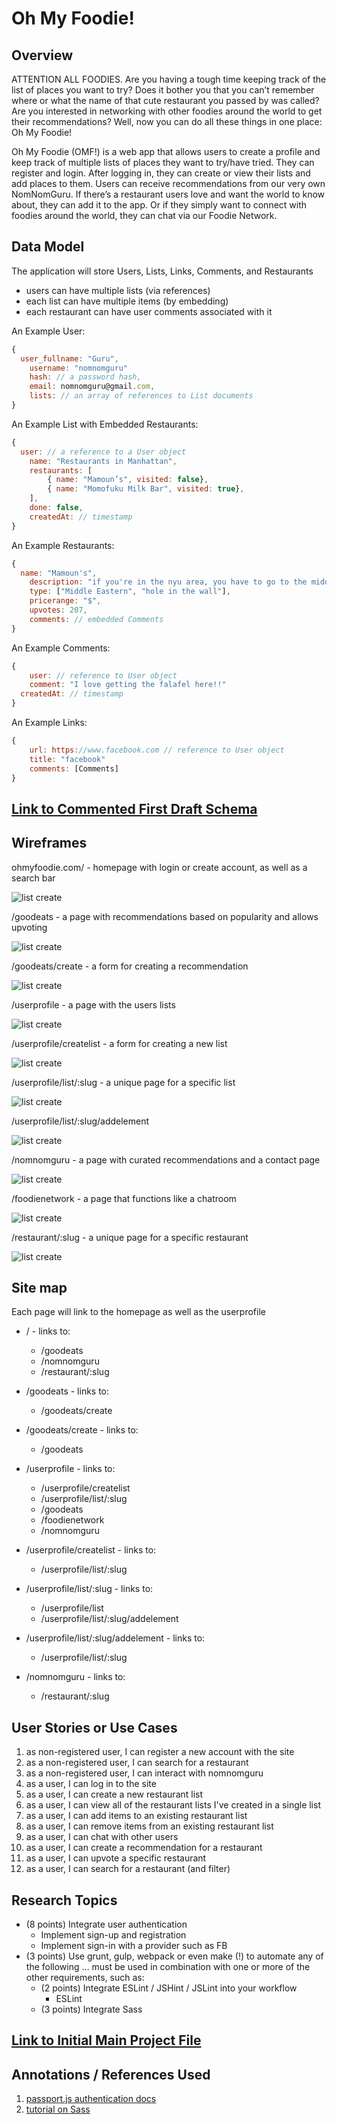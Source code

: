 # Oh My Foodie! 

## Overview

ATTENTION ALL FOODIES. Are you having a tough time keeping track of the list of places you want to try? Does it bother you that you can’t remember where or what the name of that cute restaurant you passed by was called? Are you interested in networking with other foodies around the world to get their recommendations? Well, now you can do all these things in one place: Oh My Foodie!

Oh My Foodie (OMF!) is a web app that allows users to create a profile and keep track of multiple lists of places they want to try/have tried. They can register and login. After logging in, they can create or view their lists and add places to them. Users can receive recommendations from our very own NomNomGuru. If there’s a restaurant users love and want the world to know about, they can add it to the app. Or if they simply want to connect with foodies around the world, they can chat via our Foodie Network. 


## Data Model

The application will store Users, Lists, Links, Comments, and Restaurants

* users can have multiple lists (via references)
* each list can have multiple items (by embedding)
* each restaurant can have user comments associated with it


An Example User:

```javascript
{
  user_fullname: "Guru",
	username: "nomnomguru"
	hash: // a password hash,
	email: nomnomguru@gmail.com,
	lists: // an array of references to List documents
}
```

An Example List with Embedded Restaurants:

```javascript
{
  user: // a reference to a User object
	name: "Restaurants in Manhattan",
	restaurants: [
		{ name: "Mamoun’s", visited: false},
		{ name: "Momofuku Milk Bar", visited: true},
	],
	done: false,
	createdAt: // timestamp
}
```
An Example Restaurants:

```javascript
{
  name: "Mamoun's",
	description: "if you're in the nyu area, you have to go to the middle eastern inspired hole in the wall",
	type: ["Middle Eastern", "hole in the wall"],
	pricerange: "$",
	upvotes: 207,
	comments: // embedded Comments
}
```

An Example Comments:

```javascript
{
	user: // reference to User object
	comment: "I love getting the falafel here!!"
  createdAt: // timestamp
}
```
An Example Links:

```javascript
{
	url: https://www.facebook.com // reference to User object
	title: "facebook"
  	comments: [Comments]
}
```

## [Link to Commented First Draft Schema](/foodieapp/db.js) 

## Wireframes

ohmyfoodie.com/ - homepage with login or create account, as well as a search bar

![list create](documentation/homepage.png)

/goodeats - a page with recommendations based on popularity and allows upvoting

![list create](documentation/recommendedrestaurants.png)

/goodeats/create - a form for creating a recommendation

![list create](documentation/restaurantrecommendation.png)

/userprofile - a page with the users lists

![list create](documentation/lists.png)

/userprofile/createlist - a form for creating a new list

![list create](documentation/newlist.png)

/userprofile/list/:slug - a unique page for a specific list

![list create](documentation/specificlist.png)

/userprofile/list/:slug/addelement

![list create](documentation/addrestaurant.png)

/nomnomguru - a page with curated recommendations and a contact page

![list create](documentation/nomnomguru.png)

/foodienetwork - a page that functions like a chatroom

![list create](documentation/foodienetwork.png)

/restaurant/:slug - a unique page for a specific restaurant

![list create](documentation/restaurant.png)

## Site map

Each page will link to the homepage as well as the userprofile

* / - links to:
	* /goodeats
	* /nomnomguru
	* /restaurant/:slug
	
* /goodeats - links to:
	* /goodeats/create
	
* /goodeats/create - links to:
	* /goodeats
	
* /userprofile - links to:
	* /userprofile/createlist
	* /userprofile/list/:slug
	* /goodeats
	* /foodienetwork
	* /nomnomguru
	
* /userprofile/createlist - links to:
	* /userprofile/list/:slug
	
* /userprofile/list/:slug - links to:
	* /userprofile/list
	* /userprofile/list/:slug/addelement
	
* /userprofile/list/:slug/addelement - links to:
	* /userprofile/list/:slug
	
* /nomnomguru - links to:
	* /restaurant/:slug

## User Stories or Use Cases

1. as non-registered user, I can register a new account with the site
2. as a non-registered user, I can search for a restaurant
3. as a non-registered user, I can interact with nomnomguru
4. as a user, I can log in to the site
5. as a user, I can create a new restaurant list
6. as a user, I can view all of the restaurant lists I've created in a single list
7. as a user, I can add items to an existing restaurant list
8. as a user, I can remove items from an existing restaurant list
9. as a user, I can chat with other users
10. as a user, I can create a recommendation for a restaurant
11. as a user, I can upvote a specific restaurant
12. as a user, I can search for a restaurant (and filter)

## Research Topics

* (8 points) Integrate user authentication
	* Implement sign-up and registration
	* Implement sign-in with a provider such as FB
* (3 points) Use grunt, gulp, webpack or even make (!) to automate any of the following … must be used in combination with one or more of the other requirements, such as:
	* (2 points) Integrate ESLint / JSHint / JSLint into your workflow
		* ESLint
	* (3 points) Integrate Sass

## [Link to Initial Main Project File](/foodieapp) 

## Annotations / References Used


1. [passport.js authentication docs](http://passportjs.org/docs)
3. [tutorial on Sass](https://www.codecademy.com/learn/learn-sass)
